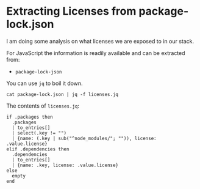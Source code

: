 # Extracting Licenses from package-lock.json

I am doing some analysis on what licenses we are exposed to in our stack.

For JavaScript the information is readily available and can be extracted from:

- `package-lock-json`

You can use `jq` to boil it down.

```shell
cat package-lock.json | jq -f licenses.jq
```

The contents of `licenses.jq`:

```jq
if .packages then
  .packages
  | to_entries[]
  | select(.key != "")
  | {name: (.key | sub("^node_modules/"; "")), license: .value.license}
elif .dependencies then
  .dependencies
  | to_entries[]
  | {name: .key, license: .value.license}
else
  empty
end
```
